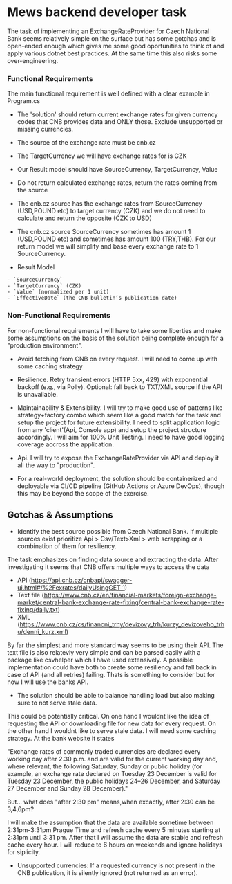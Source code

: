 # Mews backend developer task

The task of implementing an ExchangeRateProvider for Czech National Bank seems relatively simple on the surface but has some gotchas and is open-ended enough which gives me some good oportunities to think of and apply various dotnet best practices. At the same time this also risks some over-engineering.


### Functional Requirements
The main functional requirement is well defined with a clear example in Program.cs

- The 'solution' should return current exchange rates for given currency codes that CNB provides data and ONLY those. Exclude unsupported or missing currencies.
- The source of the exchange rate must be cnb.cz
- The TargetCurrency we will have exchange rates for is CZK
- Our Result model should have SourceCurrency, TargetCurrency, Value
- Do not return calculated exchange rates, return the rates coming from the source
- The cnb.cz source has the exchange rates from SourceCurrency (USD,POUND etc) to target currency (CZK)
and we do not need to calculate and return the opposite (CZK to USD)
- The cnb.cz source SourceCurrency sometimes has amount 1 (USD,POUND etc) and sometimes has amount 100 (TRY,THB). For our return model we will simplify and base every exchange rate to 1 SourceCurrency.

- Result Model
```
- `SourceCurrency`
- `TargetCurrency` (CZK)
- `Value` (normalized per 1 unit)
- `EffectiveDate` (the CNB bulletin’s publication date)
```


### Non-Functional Requirements

For non-functional requirements  I will have to take some liberties and make some assumptions on the basis of the solution being complete enough for a "production environment".

- Avoid fetching from CNB on every request. I will need to come up with some caching strategy

- Resilience. Retry transient errors (HTTP 5xx, 429) with exponential backoff (e.g., via Polly). Optional: fall back to TXT/XML source if the API is unavailable.

- Maintainability & Extensibility. I will try to make good use of patterns like strategy+factory combo which seem like a good match for the task and setup the project for future extensibility. I need to split application logic from any 'client'(Api, Console app) and setup the project structure accordingly. I will aim for 100% Unit Testing. I need to have good logging coverage accross the application. 

- Api. I will try to expose the ExchangeRateProvider via API and deploy it all the way to "production".

- For a real-world deployment, the solution should be containerized and deployable via CI/CD pipeline (GitHub Actions or Azure DevOps), though this may be beyond the scope of the exercise.

## Gotchas & Assumptions

- Identify the best source possible from Czech National Bank. If multiple sources exist prioritize  Api > Csv/Text>Xml > web scrapping or a combination of them for resiliency.

The task emphasizes on finding data source and extracting the data. After investigating it seems that CNB offers multiple ways to access the data 

- API (https://api.cnb.cz/cnbapi/swagger-ui.html#/%2Fexrates/dailyUsingGET_1) 
- Text file (https://www.cnb.cz/en/financial-markets/foreign-exchange-market/central-bank-exchange-rate-fixing/central-bank-exchange-rate-fixing/daily.txt) 
- XML (https://www.cnb.cz/cs/financni_trhy/devizovy_trh/kurzy_devizoveho_trhu/denni_kurz.xml)


By far the simplest and more standard way seems to be using their API. The text file is also relatevly very simple and can be parsed easily with a package like csvhelper which I have used extensively. A possible implementation could have both to create some resiliency and fall back in case of API (and all retries) failing. Thats is something to consider but for now I will use the banks API.

- The solution should be able to balance handling load but also making sure to not serve stale data.

This could be potentially critical. On one hand I wouldnt like the idea of requesting the API or downloading file for new data for every request. On the other hand I wouldnt like to serve stale data. I will need some caching strategy. At the bank website it states

"Exchange rates of commonly traded currencies are declared every working day after 2.30 p.m. and are valid for the current working day and, where relevant, the following Saturday, Sunday or public holiday (for example, an exchange rate declared on Tuesday 23 December is valid for Tuesday 23 December, the public holidays 24–26 December, and Saturday 27 December and Sunday 28 December)."

But... what does "after 2:30 pm" means,when excactly, after 2:30 can be 3,4,6pm?

I will make the assumption that the data are available sometime between 2:31pm-3:31pm Prague Time and refresh cache every 5 minutes starting
at 2:31pm until 3:31 pm. After that I will assume the data are stable and refresh cache every hour. I will reduce to 6 hours on weekends and ignore holidays for siplicity.


- Unsupported currencies: If a requested currency is not present in the CNB publication, it is silently ignored (not returned as an error).
